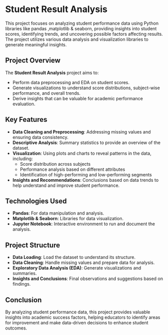 # Student Result Analysis

This project focuses on analyzing student performance data using Python libraries like pandas ,matplotlib & seaborn, providing insights into student scores, identifying trends, and uncovering possible factors affecting results. The project utilizes various data analysis and visualization libraries to generate meaningful insights.

## Project Overview

The **Student Result Analysis** project aims to:<br>
- Perform data preprocessing and EDA on student scores.<br>
- Generate visualizations to understand score distributions, subject-wise performance, and overall trends.<br>
- Derive insights that can be valuable for academic performance evaluation.

## Key Features

- **Data Cleaning and Preprocessing**: Addressing missing values and ensuring data consistency.<br>
- **Descriptive Analysis**: Summary statistics to provide an overview of the dataset.<br>
- **Visualization**: Using plots and charts to reveal patterns in the data, including:<br>
  - Score distribution across subjects<br>
  - Performance analysis based on different attributes<br>
  - Identification of high-performing and low-performing segments<br>
- **Insights and Recommendations**: Conclusions based on data trends to help understand and improve student performance.

## Technologies Used

- **Pandas**: For data manipulation and analysis.<br>
- **Matplotlib & Seaborn**: Libraries for data visualization.<br>
- **Jupyter Notebook**: Interactive environment to run and document the analysis.

## Project Structure

- **Data Loading**: Load the dataset to understand its structure.<br>
- **Data Cleaning**: Handle missing values and prepare data for analysis.<br>
- **Exploratory Data Analysis (EDA)**: Generate visualizations and summaries.<br>
- **Insights and Conclusions**: Final observations and suggestions based on findings.

## Conclusion

By analyzing student performance data, this project provides valuable insights into academic success factors, helping educators to identify areas for improvement and make data-driven decisions to enhance student outcomes.
